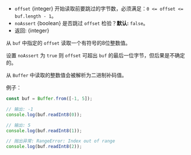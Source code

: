 <!-- YAML
added: v0.5.0
-->

* `offset` {integer} 开始读取前要跳过的字节数，必须满足：`0 <= offset <= buf.length - 1`。
* `noAssert` {boolean} 是否跳过 `offset` 检验？**默认:** `false`。
* 返回: {integer}

从 `buf` 中指定的 `offset` 读取一个有符号的8位整数值。

设置 `noAssert` 为 `true` 则 `offset` 可超出 `buf` 的最后一位字节，但后果是不确定的。

从 `Buffer` 中读取的整数值会被解析为二进制补码值。

例子：

```js
const buf = Buffer.from([-1, 5]);

// 输出: -1
console.log(buf.readInt8(0));

// 输出: 5
console.log(buf.readInt8(1));

// 抛出异常: RangeError: Index out of range
console.log(buf.readInt8(2));
```

